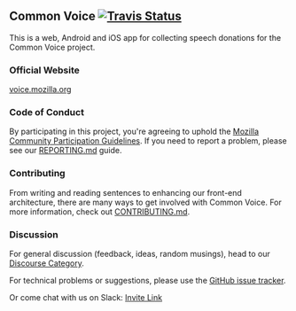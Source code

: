 ## Common Voice [![Travis Status](https://travis-ci.org/mozilla/voice-web.svg?branch=master)](https://travis-ci.org/mozilla/voice-web)
This is a web, Android and iOS app for collecting speech
donations for the Common Voice project.

### Official Website
[voice.mozilla.org](https://voice.mozilla.org)

### Code of Conduct
By participating in this project, you're agreeing to uphold the [Mozilla Community Participation Guidelines](https://www.mozilla.org/en-US/about/governance/policies/participation/). If you need to report a problem, please see our [REPORTING.md](./REPORTING.md) guide.

### Contributing
From writing and reading sentences to enhancing our front-end architecture, there are many ways to get involved with Common Voice. For more information, check out [CONTRIBUTING.md](./CONTRIBUTING.md).

### Discussion
For general discussion (feedback, ideas, random musings), head to our [Discourse Category](https://discourse.mozilla-community.org/c/voice).

For technical problems or suggestions, please use the [GitHub issue tracker](https://github.com/mozilla/voice-web/issues).

Or come chat with us on Slack: [Invite Link](https://common-voice-slack-invite.herokuapp.com/)

